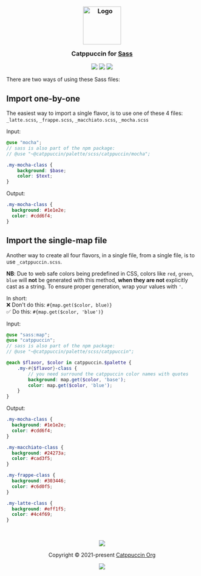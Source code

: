 <h3 align="center">
	<img src="https://raw.githubusercontent.com/catppuccin/catppuccin/main/assets/logos/exports/1544x1544_circle.png" width="100" alt="Logo"/><br/>
	<img src="https://raw.githubusercontent.com/catppuccin/catppuccin/main/assets/misc/transparent.png" height="30" width="0px"/>
	Catppuccin for <a href="https://sass-lang.com">Sass</a>
	<img src="https://raw.githubusercontent.com/catppuccin/catppuccin/main/assets/misc/transparent.png" height="30" width="0px"/>
</h3>

<p align="center">
    <a href="https://github.com/catppuccin/palette/stargazers"><img src="https://img.shields.io/github/stars/catppuccin/palette?colorA=363a4f&colorB=b7bdf8&style=for-the-badge"></a>
    <a href="https://github.com/catppuccin/palette/issues"><img src="https://img.shields.io/github/issues/catppuccin/palette?colorA=363a4f&colorB=f5a97f&style=for-the-badge"></a>
    <a href="https://github.com/catppuccin/palette/contributors"><img src="https://img.shields.io/github/contributors/catppuccin/palette?colorA=363a4f&colorB=a6da95&style=for-the-badge"></a>
</p>

There are two ways of using these Sass files:

## Import one-by-one

The easiest way to import a single flavor, is to use one of these 4 files:\
`_latte.scss`, `_frappe.scss`, `_macchiato.scss`, `_mocha.scss`

Input:
```scss
@use "mocha";
// sass is also part of the npm package:
// @use "~@catppuccin/palette/scss/catppuccin/mocha";

.my-mocha-class {
    background: $base;
    color: $text;
}
```

Output:
```css
.my-mocha-class {
  background: #1e1e2e;
  color: #cdd6f4;
}
```

## Import the single-map file

Another way to create all four flavors, in a single file, from a single file,
is to use `_catppuccin.scss`.

**NB**: Due to web safe colors being predefined in CSS, colors like `red`, `green`, `blue` will **not** be generated with this method, **when they are not** explicitly cast as a string. To ensure proper generation, wrap your values with `'`. 

In short:\
❌ Don't do this:
`#{map.get($color, blue)}`\
✅ Do this:
`#{map.get($color, 'blue')}`

Input:

```scss
@use "sass:map";
@use "catppuccin";
// sass is also part of the npm package:
// @use "~@catppuccin/palette/scss/catppuccin";

@each $flavor, $color in catppuccin.$palette {
    .my-#{$flavor}-class {
        // you need surround the catppuccin color names with quotes
        background: map.get($color, 'base');
        color: map.get($color, 'blue');
    }
}
```

Output:

```css
.my-mocha-class {
  background: #1e1e2e;
  color: #cdd6f4;
}

.my-macchiato-class {
  background: #24273a;
  color: #cad3f5;
}

.my-frappe-class {
  background: #303446;
  color: #c6d0f5;
}

.my-latte-class {
  background: #eff1f5;
  color: #4c4f69;
}
```

&nbsp;

<p align="center"><img src="https://raw.githubusercontent.com/catppuccin/catppuccin/main/assets/footers/gray0_ctp_on_line.svg?sanitize=true" /></p>
<p align="center">Copyright &copy; 2021-present <a href="https://github.com/catppuccin" target="_blank">Catppuccin Org</a>
<p align="center"><a href="https://github.com/catppuccin/catppuccin/blob/main/LICENSE"><img src="https://img.shields.io/static/v1.svg?style=for-the-badge&label=License&message=MIT&logoColor=d9e0ee&colorA=363a4f&colorB=b7bdf8"/></a></p>
